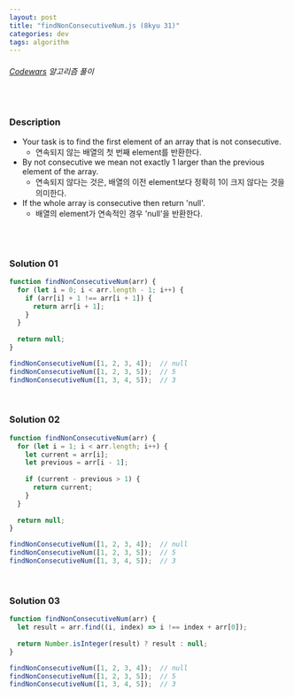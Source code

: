 ```yaml
---
layout: post
title: "findNonConsecutiveNum.js (8kyu 31)"
categories: dev
tags: algorithm
---
```


###### [Codewars](https://www.codewars.com) 알고리즘 풀이

<br>

### Description

- Your task is to find the first element of an array that is not consecutive.
  - 연속되지 않는 배열의 첫 번째 element를 반환한다.
- By not consecutive we mean not exactly 1 larger than the previous element of the array.
  - 연속되지 않다는 것은, 배열의 이전 element보다 정확히 1이 크지 않다는 것을 의미한다.
- If the whole array is consecutive then return 'null'.
  - 배열의 element가 연속적인 경우 'null'을 반환한다.

<br>

<br>

### Solution 01

```js
function findNonConsecutiveNum(arr) {
  for (let i = 0; i < arr.length - 1; i++) {
    if (arr[i] + 1 !== arr[i + 1]) {
      return arr[i + 1];
    }
  }
  
  return null;
}

findNonConsecutiveNum([1, 2, 3, 4]);  // null
findNonConsecutiveNum([1, 2, 3, 5]);  // 5
findNonConsecutiveNum([1, 3, 4, 5]);  // 3
```

<br>

### Solution 02

```js
function findNonConsecutiveNum(arr) {
  for (let i = 1; i < arr.length; i++) {
    let current = arr[i];
    let previous = arr[i - 1];
    
    if (current - previous > 1) {
      return current;
    }
  }
  
  return null;
}

findNonConsecutiveNum([1, 2, 3, 4]);  // null
findNonConsecutiveNum([1, 2, 3, 5]);  // 5
findNonConsecutiveNum([1, 3, 4, 5]);  // 3
```

<br>

### Solution 03

```js
function findNonConsecutiveNum(arr) {
  let result = arr.find((i, index) => i !== index + arr[0]);
  
  return Number.isInteger(result) ? result : null;
}

findNonConsecutiveNum([1, 2, 3, 4]);  // null
findNonConsecutiveNum([1, 2, 3, 5]);  // 5
findNonConsecutiveNum([1, 3, 4, 5]);  // 3
```

<br>

<br>